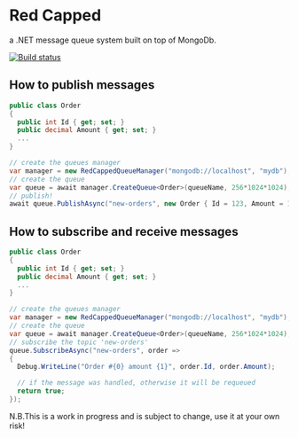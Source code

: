 # Red Capped
a .NET message queue system built on top of MongoDb.

[![Build status](https://ci.appveyor.com/api/projects/status/34vnj5l5gdu6i3t4?svg=true)](https://ci.appveyor.com/project/AlessandroPetrelli/redcapped)
## How to publish messages

```csharp
public class Order
{
  public int Id { get; set; }
  public decimal Amount { get; set; }
  ...
}

// create the queues manager
var manager = new RedCappedQueueManager("mongodb://localhost", "mydb");
// create the queue
var queue = await manager.CreateQueue<Order>(queueName, 256*1024*1024);
// publish!
await queue.PublishAsync("new-orders", new Order { Id = 123, Amount = 120M });
```
## How to subscribe and receive messages

```csharp
public class Order
{
  public int Id { get; set; }
  public decimal Amount { get; set; }
  ...
}

// create the queues manager
var manager = new RedCappedQueueManager("mongodb://localhost", "mydb");
// create the queue
var queue = await manager.CreateQueue<Order>(queueName, 256*1024*1024);
// subscribe the topic 'new-orders'
queue.SubscribeAsync("new-orders", order =>
{
  Debug.WriteLine("Order #{0} amount {1}", order.Id, order.Amount);

  // if the message was handled, otherwise it will be requeued
  return true;
});
```
N.B.This is a work in progress and is subject to change, use it at your own risk!
